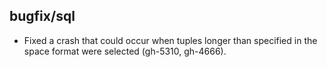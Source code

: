 ## bugfix/sql

* Fixed a crash that could occur when tuples longer than specified in
  the space format were selected (gh-5310, gh-4666).
